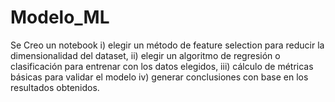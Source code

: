# Modelo_ML
Se Creo un notebook   i) elegir un método de feature selection para reducir la dimensionalidad del dataset,  ii) elegir un algoritmo de regresión o clasificación para entrenar con los datos elegidos,  iii) cálculo de métricas básicas para validar el modelo iv) generar conclusiones con base en los resultados obtenidos.
